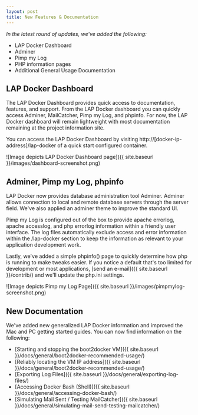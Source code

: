 ```yaml
---
layout: post
title: New Features & Documentation
---
```


*In the latest round of updates, we've added the following:*

- LAP Docker Dashboard
- Adminer
- Pimp my Log
- PHP information pages
- Additional General Usage Documentation


LAP Docker Dashboard
--------------------
The LAP Docker Dashboard provides quick access to documentation, features, and support. From the LAP Docker dashboard you can quickly access Adminer, MailCatcher, Pimp my Log, and phpinfo. For now, the LAP Docker dashboard will remain lightweight with most documentation remaining at the project information site. 

You can access the LAP Docker Dashboard by visiting http://[docker-ip-address]/lap-docker of a quick start configured container. 

![Image depicts LAP Docker Dashboard page]({{ site.baseurl }}/images/dashboard-screenshot.png)


Adminer, Pimp my Log, phpinfo
-----------------------------
LAP Docker now provides database administration tool Adminer. Adminer allows connection to local and remote database servers through the server field. We've also applied an adminer theme to improve the standard UI.

Pimp my Log is configured out of the box to provide apache errorlog, apache accesslog, and php errorlog information within a friendly user interface. The log files automatically exclude access and error information within the /lap-docker section to keep the information as relevant to your application development work.

Lastly, we've added a simple phpinfo() page to quickly determine how php is running to make tweaks easier. If you notice a default that's too limited for development or most applications, [send an e-mail]({{ site.baseurl }}/contrib/) and we'll update the php.ini settings.

![Image depicts Pimp my Log Page]({{ site.baseurl }}/images/pimpmylog-screenshot.png)


New Documentation
-----------------
We've added new generalized LAP Docker information and improved the Mac and PC getting started guides. You can now find information on the following:
- [Starting and stopping the boot2docker VM]({{ site.baseurl }}/docs/general/boot2docker-recommended-usage/)
- [Reliably locating the VM IP address]({{ site.baseurl }}/docs/general/boot2docker-recommended-usage/)
- [Exporting Log Files]({{ site.baseurl }}/docs/general/exporting-log-files/)
- [Accessing Docker Bash (Shell)]({{ site.baseurl }}/docs/general/accessing-docker-bash/)
- [Simulating Mail Sent / Testing MailCatcher]({{ site.baseurl }}/docs/general/simulating-mail-send-testing-mailcatcher/)